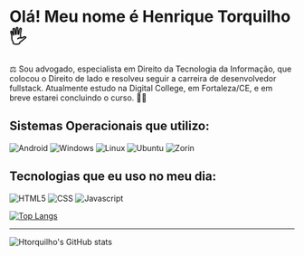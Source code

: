 <h1>Olá! Meu nome é Henrique Torquilho 🖐️</h1>

⚖️ Sou advogado, especialista em Direito da Tecnologia da Informação, que colocou o Direito de lado e resolveu seguir a carreira de desenvolvedor fullstack.
Atualmente estudo na Digital College, em Fortaleza/CE, e em breve estarei concluindo o curso. 🧑‍💻

<h2>Sistemas Operacionais que utilizo:</h2>

![Android](https://img.shields.io/badge/Android-3DDC84?style=for-the-badge&logo=android&logoColor=white)
 ![Windows](https://img.shields.io/badge/Windows-0078D6?style=for-the-badge&logo=windows&logoColor=white)
![Linux](https://img.shields.io/badge/Linux-FCC624?style=for-the-badge&logo=linux&logoColor=black)
![Ubuntu](https://img.shields.io/badge/Ubuntu-E95420?style=for-the-badge&logo=ubuntu&logoColor=white)
![Zorin](https://img.shields.io/badge/Zorin%20OS-0CC1F3?style=for-the-badge&logo=zorin&logoColor=white)

<h2>Tecnologias que eu uso no meu dia:</h2>

![HTML5](https://img.shields.io/badge/HTML5-E34F26?style=for-the-badge&logo=html5&logoColor=white)
![CSS](https://img.shields.io/badge/CSS3-1572B6?style=for-the-badge&logo=css3&logoColor=white)
![Javascript](https://img.shields.io/badge/JavaScript-F7DF1E?style=for-the-badge&logo=javascript&logoColor=black)

[![Top Langs](https://github-readme-stats.vercel.app/api/top-langs/?username=htorquilho&layout=demo)](https://github.com/htorquilho/github-readme-stats)

<hr>

![Htorquilho's GitHub stats](https://github-readme-stats.vercel.app/api?username=htorquilho&show_icons=true&theme=radical)
